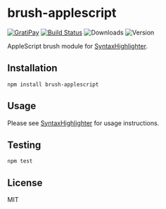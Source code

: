 # brush-applescript

[![GratiPay](https://img.shields.io/gratipay/user/alexgorbatchev.svg)](https://gratipay.com/alexgorbatchev/)
[![Build Status](https://travis-ci.org/syntaxhighlighter/brush-applescript.svg)](https://travis-ci.org/syntaxhighlighter/brush-applescript)
![Downloads](https://img.shields.io/npm/dm/brush-applescript.svg)
![Version](https://img.shields.io/npm/v/brush-applescript.svg)

AppleScript brush module for [SyntaxHighlighter](https://github.com/syntaxhighlighter/syntaxhighlighter).

## Installation

```
npm install brush-applescript
```

## Usage

Please see [SyntaxHighlighter](https://github.com/syntaxhighlighter/syntaxhighlighter) for usage instructions.

## Testing

```
npm test
```

## License

MIT
